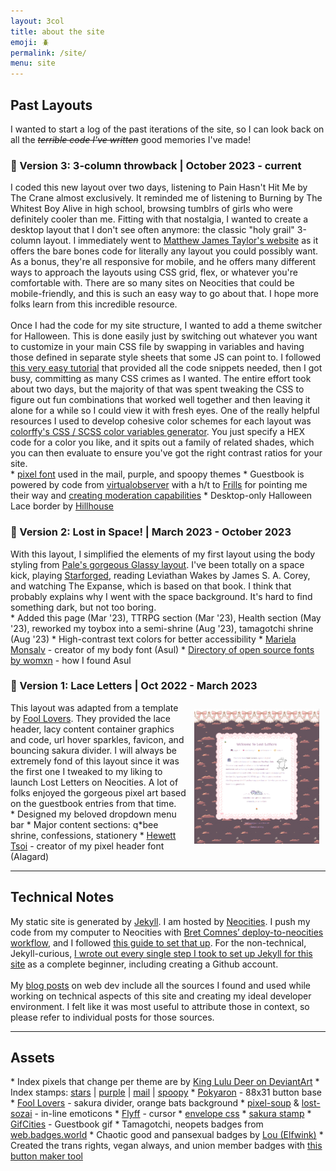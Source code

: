 ```yaml
---
layout: 3col
title: about the site
emoji: 🪲
permalink: /site/
menu: site
---
```


<h2>Past Layouts</h2>
I wanted to start a log of the past iterations of the site, so I can look back on all the <i><strike>terrible code I've written</strike></i> good memories I've made!
<h3>🎃 Version 3: 3-column throwback |  October 2023 - current</h3>
I coded this new layout over two days, listening to Pain Hasn't Hit Me by The Crane almost exclusively. It reminded me of listening to Burning by The Whitest Boy Alive in high school, browsing tumblrs of girls who were definitely cooler than me. Fitting with that nostalgia, I wanted to create a desktop layout that I don't see often anymore: the classic "holy grail" 3-column layout. I immediately went to <a target="_blank" href="https://matthewjamestaylor.com/holy-grail-layout">Matthew James Taylor's website</a> as it offers the bare bones code for literally any layout you could possibly want. As a bonus, they're all responsive for mobile, and he offers many different ways to approach the layouts using CSS grid, flex, or whatever you're comfortable with. There are so many sites on Neocities that could be mobile-friendly, and this is such an easy way to go about that. I hope more folks learn from this incredible resource.
<br>
<br>
Once I had the code for my site structure, I wanted to add a theme switcher for Halloween. This is done easily just by switching out whatever you want to customize in your main CSS file by swapping in variables and having those defined in separate style sheets that some JS can point to. I followed <a target="_blank" href="https://www.studytonight.com/post/build-a-theme-switcher-for-your-website-with-javascript">this very easy tutorial</a> that provided all the code snippets needed, then I got busy, committing as many CSS crimes as I wanted. The entire effort took about two days, but the majority of that was spent tweaking the CSS to figure out fun combinations that worked well together and then leaving it alone for a while so I could view it with fresh eyes. One of the really helpful resources I used to develop cohesive color schemes for each layout was <a target="_blank" href="https://colorffy.com/css-generator">colorffy's CSS / SCSS color variables generator</a>. You just specify a HEX code for a color you like, and it spits out a family of related shades, which you can then evaluate to ensure you've got the right contrast ratios for your site.
<br>
* <a target="_blank" href="https://www.dafont.com/pixel-operator.font">pixel font</a> used in the mail, purple, and spoopy themes
* Guestbook is powered by code from <a target="_blank" href="https://virtualobserver.moe/ayano/comment-widget">virtualobserver</a> with a h/t to <a target="_blank" href="https://fri11s.neocities.org/">Frills</a> for pointing me their way and <a target="_blank" href="https://frills.dev/blog/231023-add-moderation-to-comment-widget/">creating moderation capabilities</a>
* Desktop-only Halloween Lace border by <a target="_blank" href="https://hillhouse.neocities.org/shrines/halloween/treats">Hillhouse</a>
<h3>🚀 Version 2: Lost in Space!  |  March 2023 - October 2023</h3>
With this layout, I simplified the elements of my first layout using the body styling from <a target="_new" href="https://palemomos.neocities.org/cool-layouts/">Pale's gorgeous Glassy layout</a>. I've been totally on a space kick, playing <a  href="/starforged/">Starforged</a>, reading Leviathan Wakes by James S. A. Corey, and watching The Expanse, which is based on that book. I think that probably explains why I went with the space background. It's hard to find something dark, but not too boring.
<br>
* Added this page (Mar '23), TTRPG section (Mar '23), Health section (May '23), reworked my toybox into a semi-shrine (Aug '23), tamagotchi shrine (Aug '23)
* High-contrast text colors for better accessibility
* <a target="_blank" href="https://linktr.ee/muk_monsalve">Mariela Monsalv</a> - creator of my body font (Asul)
* <a target="_blank" href="https://www.design-research.be/by-womxn/">Directory of open source fonts by womxn</a> - how I found Asul
<h3>🎀 Version 1: Lace Letters  |  Oct 2022 - March 2023</h3>
<a target="_new" href="/graphics/layout/v1_laceletter/screenshot.png">
    <img src="/graphics/layout/v1_laceletter/screenshot.png" align="right" style="padding: 10px; max-width: 200px;" title="click to open full size">
</a>
This layout was adapted from a template by <a target="_blank" href="https://foollovers.com/">Fool Lovers</a>. They provided the lace header, lacy content container graphics and code, url hover sparkles, favicon, and bouncing sakura divider. I will always be extremely fond of this layout since it was the first one I tweaked to my liking to launch Lost Letters on Neocities. A lot of folks enjoyed the gorgeous pixel art based on the guestbook entries from that time.
<br>
* Designed my beloved dropdown menu bar
* Major content sections: q*bee shrine, confessions, stationery
* <a target="_blank" href="https://www.dafont.com/alagard.font">Hewett Tsoi</a> - creator of my pixel header font (Alagard)
<hr>
<h2>Technical Notes</h2>
My static site is generated by <a target="_blank" href="https://jekyllrb.com/">Jekyll</a>. I am hosted by <a target="_blank" href="https://neocities.org/">Neocities</a>. I push my code from my computer to Neocities with  <a target="_blank" href="https://github.com/bcomnes/deploy-to-neocities">Bret Comnes’ deploy-to-neocities workflow</a>, and I followed <a target="_blank" href="https://jonathanchang.org/blog/deploying-your-static-site-to-neocities-using-github-actions/">this guide to set that up</a>. For the non-technical, Jekyll-curious, <a href="/2022/11/02/jekyll.html">I wrote out every single step I took to set up Jekyll for this site</a> as a complete beginner, including creating a Github account.
<br>
<br>
My <a href="/blog.html">blog posts</a> on web dev include all the sources I found and used while working on technical aspects of this site and creating my ideal developer environment. 
I felt like it was most useful to attribute those in context, so please refer to individual posts for those sources.
<hr>
<h2>Assets</h2>
* Index pixels that change per theme are by <a target="_blank" href="https://www.deviantart.com/king-lulu-deer/gallery">King Lulu Deer on DeviantArt</a>
* Index stamps: <a target="_blank" href="https://www.deviantart.com/king-lulu-deer/art/PANTONE-2562-C-Stardust-736610336">stars</a> &#124; <a target="_blank" href="https://deviantart.com/justyoungheroes/art/you-decide-678316882">purple</a> &#124; <a target="_blank" href="https://www.deviantart.com/profiledecor/art/F2U-Cinnamoroll-Stamp-720524588">mail</a> &#124; <a target="_blank" href="https://www.deviantart.com/toxickdesign/art/Stamp-Halloween-847508448">spoopy</a>
* <a target="_blank" href="http://pokyaron.fc2web.com/">Pokyaron</a> - 88x31 button base
* <a target="_blank" href="https://foollovers.com/">Fool Lovers</a> - sakura divider, orange bats background
* <a target="_blank" href="https://pixel-soup.tumblr.com/">pixel-soup</a> & <a target="_blank" href="https://lostsozai.tumblr.com/">lost-sozai</a> - in-line emoticons
* <a target="_blank" href="https://www.cursors-4u.com/cursor/2010/02/24/flyff-chinese-cute-angel-mail.html">Flyff</a> - cursor
* <a target="_blank" href="https://sharkcoder.com/visual/borders">envelope css</a>
* <a target="_blank" href="https://www.deviantart.com/thecandycoating/art/Vintage-Sakura-Stamp-659690758">sakura stamp</a>
* <a target="_blank" href="https://gifcities.org/">GifCities</a> - Guestbook gif
* Tamagotchi, neopets badges from <a target="_blank" href="https://web.badges.world/">web.badges.world</a>
* Chaotic good and pansexual badges by <a target="_blank" href="https://pixels.elfwink.net/">Lou (Elfwink)</a>
* Created the trans rights, vegan always, and union member badges with <a target="_blank" href="https://trovami.altervista.org/en/webmasters/makebutton">this button maker tool</a>
